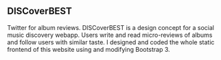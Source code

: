 ## DISCoverBEST

Twitter for album reviews. DISCoverBEST is a design concept for a social music discovery webapp. Users write and read micro-reviews of albums and follow users with similar taste. I designed and coded the whole static frontend of this website using and modifying Bootstrap 3.

